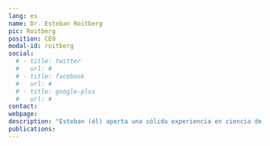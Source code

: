 ```yaml
---
lang: es
name: Dr. Esteban Roitberg
pic: Roitberg
position: CEO
modal-id: roitberg
social:
  # - title: twitter
  #   url: #
  # - title: facebook
  #   url: #
  # - title: google-plus
  #   url: #
contact: 
webpage:
description: "Esteban (él) aporta una sólida experiencia en ciencia de datos, especializándose en la aplicación de técnicas de aprendizaje automático y aprendizaje profundo a desafíos ambientales. También cuenta con experiencia en el sector financiero y en la aplicación de inteligencia artificial a problemas de salud. Su investigación de doctorado se centró en la detección de deforestación casi en tiempo real mediante teledetección óptica combinada con modelos avanzados de aprendizaje automático. Sus funciones actuales como Científico de Datos Sénior y consultor se centran en el rigor metodológico en el análisis de datos y la aplicación práctica de enfoques de aprendizaje automático. Como Profesor Adjunto del programa de Ciencias de Datos de la UNSAM, diseñó y puso en marcha el primer curso de Introducción al Aprendizaje Automático de la universidad, creando el programa de estudios, las clases y las tareas desde cero, y ahora está haciendo lo mismo para el curso de Aprendizaje Automático Avanzado."
publications:
---
```

